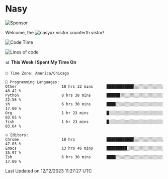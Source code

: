 # Nasy

<!--
<p align="center">
<img height="200" src="https://github-readme-stats.vercel.app/api?username=nasyxx&count_private=true&show_icons=true&theme=dracula&include_all_commits=true"/>
<img height="200" src="https://github-readme-stats.vercel.app/api/top-langs/?username=nasyxx&theme=dracula&hide=html,jupyter+notebook&count_private=true&show_icons=true"/>
</p>

  
----------------
-->

![Sponsor](https://img.shields.io/static/v1.svg?label=Sponsor&message=%E2%9D%A4&logo=GitHub&style=flat&color=pink)
 
Welcome, the ![nasyxx visitor counter](https://count.getloli.com/get/@nasyxx?theme=rule34)th vistor!
 
<!--START_SECTION:waka-->
![Code Time](http://img.shields.io/badge/Code%20Time-4%2C093%20hrs%2046%20mins-blue)

![Lines of code](https://img.shields.io/badge/From%20Hello%20World%20I%27ve%20Written-6.3%20million%20lines%20of%20code-blue)

📊 **This Week I Spent My Time On** 

```text
🕑︎ Time Zone: America/Chicago

💬 Programming Languages: 
Other                    18 hrs 32 mins      ████████████░░░░░░░░░░░░░   48.42 % 
Python                   8 hrs 38 mins       ██████░░░░░░░░░░░░░░░░░░░   22.58 % 
sh                       6 hrs 30 mins       ████░░░░░░░░░░░░░░░░░░░░░   17.00 % 
Org                      1 hr 23 mins        █░░░░░░░░░░░░░░░░░░░░░░░░   03.65 % 
fish                     1 hr 23 mins        █░░░░░░░░░░░░░░░░░░░░░░░░   03.64 % 

🔥 Editors: 
Chrome                   18 hrs              ████████████░░░░░░░░░░░░░   47.03 % 
Emacs                    13 hrs 46 mins      █████████░░░░░░░░░░░░░░░░   35.97 % 
Zsh                      6 hrs 30 mins       ████░░░░░░░░░░░░░░░░░░░░░   17.00 % 
```


 Last Updated on 12/12/2023 11:27:27 UTC
<!--END_SECTION:waka-->

<!-- ![visitors](https://visitor-badge.laobi.icu/badge?page_id=nasyxx.nasyxx) -->
